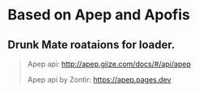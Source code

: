# Based on Apep and Apofis
## Drunk Mate roataions for loader.

> Apep api: http://apep.giize.com/docs/#/api/apep
> 
> Apep api by Zontir: https://apep.pages.dev
